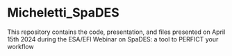 # Micheletti_SpaDES
This repository contains the code, presentation, and files presented on April 15th 2024 during the ESA/EFI Webinar on SpaDES: a tool to PERFICT your workflow
